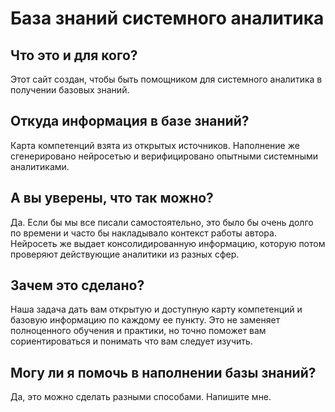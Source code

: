 # База знаний системного аналитика

## Что это и для кого?

Этот сайт создан, чтобы быть помощником для системного аналитика в получении базовых знаний.

## Откуда информация в базе знаний?

Карта компетенций взята из открытых источников. Наполнение же сгенерировано нейросетью и верифицировано опытными системными аналитиками.

## А вы уверены, что так можно?

Да. Если бы мы все писали самостоятельно, это было бы очень долго по времени и часто бы накладывало контекст работы автора. Нейросеть же выдает консолидированную информацию, которую потом проверяют действующие аналитики из разных сфер.

## Зачем это сделано?

Наша задача дать вам открытую и доступную карту компетенций и базовую информацию по каждому ее пункту. Это не заменяет полноценного обучения и практики, но точно поможет вам сориентироваться и понимать что вам следует изучить.

## Могу ли я помочь в наполнении базы знаний?

Да, это можно сделать разными способами. Напишите мне.
